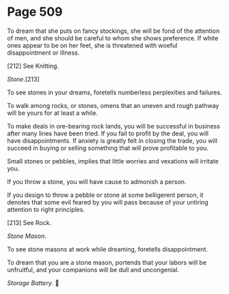 # Page 509
To dream that she puts on fancy stockings, she will be fond
of the attention of men, and she should be careful to whom she
shows preference. If white ones appear to be on her feet,
she is threatened with woeful disappointment or illness.



[212] See Knitting.


_Stone_.[213]


To see stones in your dreams, foretells numberless perplexities and failures.


To walk among rocks, or stones, omens that an uneven and rough
pathway will be yours for at least a while.


To make deals in ore-bearing rock lands, you will be
successful in business after many lines have been tried.
If you fail to profit by the deal, you will have disappointments.
If anxiety is greatly felt in closing the trade, you will succeed
in buying or selling something that will prove profitable to you.


Small stones or pebbles, implies that little worries and vexations
will irritate you.


If you throw a stone, you will have cause to admonish a person.


If you design to throw a pebble or stone at some belligerent person,
it denotes that some evil feared by you will pass because of your untiring
attention to right principles.



[213] See Rock.


_Stone Mason_.


To see stone masons at work while dreaming, foretells disappointment.


To dream that you are a stone mason, portends that your labors will
be unfruitful, and your companions will be dull and uncongenial.


_Storage Battery_.
